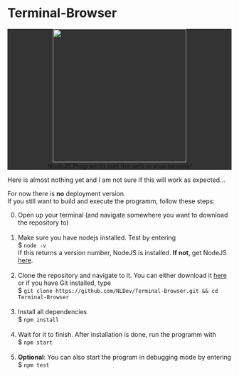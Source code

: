 # Terminal-Browser

<p style="text-align:center;background-color:#333;">
<img src="https://nulldev.org/img/server.gif" height="300px" width="auto" />  
<br>
NodeJS Program to surf the web in your terminal
</p>

Here is almost nothing yet and I am not sure if this will work as expected...

For now there is **no** deployment version. <br>
If you still want to build and execute the programm, follow these steps:

0. Open up your terminal (and navigate somewhere you want to download the repository to) <br><br>
1. Make sure you have nodejs installed. Test by  entering <br>
$ `node -v` <br>
If this returns a version number, NodeJS is installed. **If not**, get NodeJS <a href="https://nodejs.org/en/download/package-manager/">here</a>. <br><br>
2. Clone the repository and navigate to it. You can either download it <a href="https://github.com/NLDev/Terminal-Browser/archive/master.zip">here</a> or if you have Git installed, type <br>
$ `git clone https://github.com/NLDev/Terminal-Browser.git && cd Terminal-Browser` <br><br>
3. Install all dependencies <br>
$ `npm install` <br><br>
4. Wait for it to finish. After installation is done, run the programm with <br>
$ `npm start` <br><br>
5. **Optional**: You can also start the program in debugging mode by entering <br>
$ `npm test`
